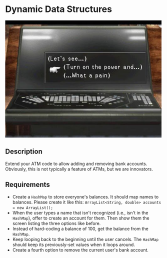 # Dynamic Data Structures

![balamb garden](balambgarden.jpg)

## Description

Extend your ATM code to allow adding and removing bank accounts. Obviously, this is not typically a feature of ATMs, but we are innovators.

## Requirements

* Create a `HashMap` to store everyone's balances. It should map names to balances. Please create it like this: `ArrayList<String, double> accounts = new ArrayList();`
* When the user types a name that isn't recognized (i.e., isn't in the `HashMap`), offer to create an account for them. Then show them the screen listing the three options like before.
* Instead of hard-coding a balance of 100, get the balance from the `HashMap`.
* Keep looping back to the beginning until the user cancels. The `HashMap` should keep its previously-set values when it loops around.
* Create a fourth option to remove the current user's bank account.

